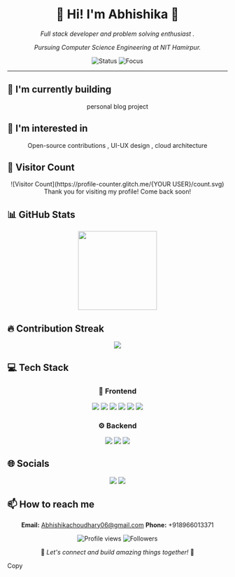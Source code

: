 <div align="center">

# 🌟 Hi! I'm  Abhishika 🌟

<p><em>Full stack developer and problem solving enthusiast . </em></p>
<p><em>Pursuing Computer Science Engineering at NIT Hamirpur. </em></p>


<img src="https://img.shields.io/badge/Status-Available_for_collaboration-brightgreen" alt="Status" />
<img src="https://img.shields.io/badge/Focus-Web_Development-blue" alt="Focus" />

</div>

<hr>

## 🔭 I'm currently building 

<div align="center"><p>personal blog project</p></div>

## 👀 I'm interested in

<div align="center"><p>Open-source contributions , UI-UX design , cloud architecture</p></div>

## 👀 Visitor Count

<!-- ⚠️ Important: Replace 'ika12345' with your actual GitHub username in the URL below -->
<p align="center">
  ![Visitor Count](https://profile-counter.glitch.me/{YOUR USER}/count.svg)
  <br>Thank you for visiting my profile! Come back soon!
</p>

## 📊 GitHub Stats

<!-- ⚠️ Important: Replace 'ika12345' with your actual GitHub username in the URL below -->
<div align="center">
  <img height="180em" src="https://github-readme-stats.vercel.app/api?username=ika12345&show_icons=true&theme=radical&include_all_commits=true&count_private=true"/>
</div>

## 🔥 Contribution Streak

<!-- ⚠️ Important: Replace 'ika12345' with your actual GitHub username in the URL below -->
<div align="center">
  <img src="https://github-readme-streak-stats.herokuapp.com/?user=ika12345&theme=radical&hide_border=false" />
</div>

## 💻 Tech Stack

<div align="center">

### 🎨 Frontend

<img src="https://img.shields.io/badge/-React-05122A?style=for-the-badge&color=ff69b4"> <img src="https://img.shields.io/badge/-Next.js-05122A?style=for-the-badge&color=ff69b4"> <img src="https://img.shields.io/badge/-Tailwind-05122A?style=for-the-badge&color=ff69b4"> <img src="https://img.shields.io/badge/-CSS3-05122A?style=for-the-badge&color=ff69b4"> <img src="https://img.shields.io/badge/-HTML5-05122A?style=for-the-badge&color=ff69b4"> <img src="https://img.shields.io/badge/-Sass-05122A?style=for-the-badge&color=ff69b4">

### ⚙️ Backend

<img src="https://img.shields.io/badge/-Node.js-05122A?style=for-the-badge&color=4169e1"> <img src="https://img.shields.io/badge/-Express-05122A?style=for-the-badge&color=4169e1"> <img src="https://img.shields.io/badge/-MongoDB-05122A?style=for-the-badge&color=4169e1">

</div>

## 🌐 Socials

<div align="center">

<a href="https://github.com/ika12345"><img src="https://img.shields.io/badge/github-%23121011.svg?style=for-the-badge&logo=github&logoColor=white&color=9a6bdf"></a> <a href="https://www.linkedin.com/in/abhishika-choudhary-85434831b/"><img src="https://img.shields.io/badge/linkedin-%230077B5.svg?style=for-the-badge&logo=linkedin&logoColor=white&color=df6b9a"></a> 

</div>

## 📫 How to reach me

<div align="center">

**Email:** Abhishikachoudhary06@gmail.com
**Phone:** +918966013371

</div>

<div align="center">

<!-- ⚠️ Important: Replace 'ika12345' with your actual GitHub username in the URLs below -->
<img src="https://komarev.com/ghpvc/?username=ika12345&style=for-the-badge&color=blueviolet" alt="Profile views"/>

<img src="https://img.shields.io/github/followers/ika12345?style=for-the-badge&color=ff69b4" alt="Followers"/>

<p>🌈 <i>Let's connect and build amazing things together!</i> 🚀</p>

</div>
Copy

